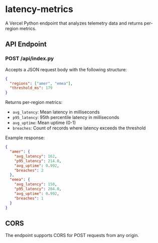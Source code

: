 # latency-metrics

A Vercel Python endpoint that analyzes telemetry data and returns per-region metrics.

## API Endpoint

### POST /api/index.py

Accepts a JSON request body with the following structure:

```json
{
  "regions": ["amer", "emea"],
  "threshold_ms": 179
}
```

Returns per-region metrics:
- `avg_latency`: Mean latency in milliseconds
- `p95_latency`: 95th percentile latency in milliseconds
- `avg_uptime`: Mean uptime (0-1)
- `breaches`: Count of records where latency exceeds the threshold

Example response:

```json
{
  "amer": {
    "avg_latency": 162,
    "p95_latency": 214.0,
    "avg_uptime": 0.992,
    "breaches": 2
  },
  "emea": {
    "avg_latency": 150,
    "p95_latency": 204.0,
    "avg_uptime": 0.992,
    "breaches": 1
  }
}
```

## CORS

The endpoint supports CORS for POST requests from any origin.